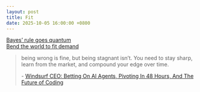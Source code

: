 ```yaml
---
layout: post
title: Fit
date: 2025-10-05 16:00:00 +0800
---
```

[Bayes’ rule goes quantum](https://physicsworld.com/a/bayes-rule-goes-quantum/)  
[Bend the world to fit demand](https://howtogrow.substack.com/p/bend-the-world-to-fit-demand)  
> being wrong is fine, but being stagnant isn’t. You need to stay sharp, learn from the market, and compound your edge over time.  
>
> \- [Windsurf CEO: Betting On AI Agents, Pivoting In 48 Hours, And The Future of Coding](https://www.youtube.com/watch?v=LKgAx7FWva4)  

